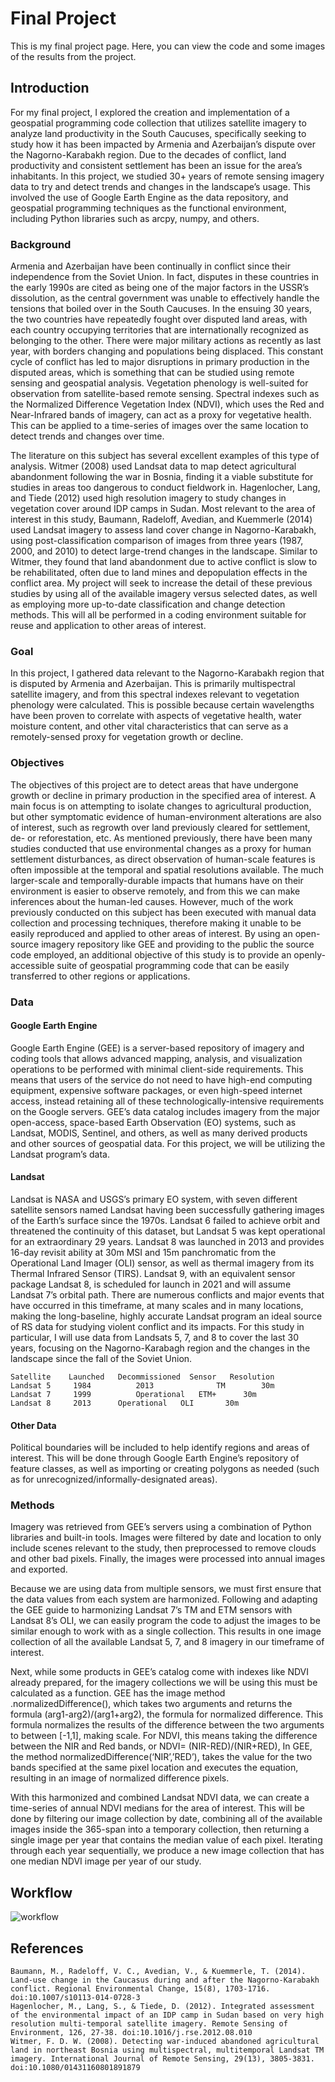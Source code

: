 # Final Project
This is my final project page. Here, you can view the code and some images of the
results from the project.

## Introduction
For my final project, I explored the creation and implementation of a geospatial programming code collection that utilizes satellite imagery to analyze land productivity in the South Caucuses, specifically seeking to study how it has been impacted by Armenia and Azerbaijan’s dispute over the Nagorno-Karabakh region. Due to the decades of conflict, land productivity and consistent settlement has been an issue for the area’s inhabitants. In this project, we studied 30+ years of remote sensing imagery data to try and detect trends and changes in the landscape’s usage. This involved the use of Google Earth Engine as the data repository, and geospatial programming techniques as the functional environment, including Python libraries such as arcpy, numpy, and others.

### Background
Armenia and Azerbaijan have been continually in conflict since their independence from the Soviet Union. In fact, disputes in these countries in the early 1990s are cited as being one of the major factors in the USSR’s dissolution, as the central government was unable to effectively handle the tensions that boiled over in the South Caucuses. In the ensuing 30 years, the two countries have repeatedly fought over disputed land areas, with each country occupying territories that are internationally recognized as belonging to the other. There were major military actions as recently as last year, with borders changing and populations being displaced. This constant cycle of conflict has led to major disruptions in primary production in the disputed areas, which is something that can be studied using remote sensing and geospatial analysis. Vegetation phenology is well-suited for observation from satellite-based remote sensing. Spectral indexes such as the Normalized Difference Vegetation Index (NDVI), which uses the Red and Near-Infrared bands of imagery, can act as a proxy for vegetative health. This can be applied to a time-series of images over the same location to detect trends and changes over time.

The literature on this subject has several excellent examples of this type of analysis. Witmer (2008) used Landsat data to map detect agricultural abandonment following the war in Bosnia, finding it a viable substitute for studies in areas too dangerous to conduct fieldwork in. Hagenlocher, Lang, and Tiede (2012) used high resolution imagery to study changes in vegetation cover around IDP camps in Sudan. Most relevant to the area of interest in this study, Baumann, Radeloff, Avedian, and Kuemmerle (2014) used Landsat imagery to assess land cover change in Nagorno-Karabakh, using post-classification comparison of images from three years (1987, 2000, and 2010) to detect large-trend changes in the landscape. Similar to Witmer, they found that land abandonment due to active conflict is slow to be rehabilitated, often due to land mines and depopulation effects in the conflict area. My project will seek to increase the detail of these previous studies by using all of the available imagery versus selected dates, as well as employing more up-to-date classification and change detection methods. This will all be performed in a coding environment suitable for reuse and application to other areas of interest.

### Goal
In this project, I gathered data relevant to the Nagorno-Karabakh region that is disputed by Armenia and Azerbaijan. This is primarily multispectral satellite imagery, and from this spectral indexes relevant to vegetation phenology were calculated. This is possible because certain wavelengths have been proven to correlate with aspects of vegetative health, water moisture content, and other vital characteristics that can serve as a remotely-sensed proxy for vegetation growth or decline.

### Objectives
The objectives of this project are to detect areas that have undergone growth or decline in primary production in the specified area of interest. A main focus is on attempting to isolate changes to agricultural production, but other symptomatic evidence of human-environment alterations are also of interest, such as regrowth over land previously cleared for settlement, de- or reforestation, etc. As mentioned previously, there have been many studies conducted that use environmental changes as a proxy for human settlement disturbances, as direct observation of human-scale features is often impossible at the temporal and spatial resolutions available. The much larger-scale and temporally-durable impacts that humans have on their environment is easier to observe remotely, and from this we can make inferences about the human-led causes. However, much of the work previously conducted on this subject has been executed with manual data collection and processing techniques, therefore making it unable to be easily reproduced and applied to other areas of interest. By using an open-source imagery repository like GEE and providing to the public the source code employed, an additional objective of this study is to provide an openly-accessible suite of geospatial programming code that can be easily transferred to other regions or applications.

### Data
#### Google Earth Engine
Google Earth Engine (GEE) is a server-based repository of imagery and coding tools that allows advanced mapping, analysis, and visualization operations to be performed with minimal client-side requirements. This means that users of the service do not need to have high-end computing equipment, expensive software packages, or even high-speed internet access, instead retaining all of these technologically-intensive requirements on the Google servers. GEE’s data catalog includes imagery from the major open-access, space-based Earth Observation (EO) systems, such as Landsat, MODIS, Sentinel, and others, as well as many derived products and other sources of geospatial data. For this project, we will be utilizing the Landsat program’s data.

#### Landsat
Landsat is NASA and USGS’s primary EO system, with seven different satellite sensors named Landsat having been successfully gathering images of the Earth’s surface since the 1970s. Landsat 6 failed to achieve orbit and threatened the continuity of this dataset, but Landsat 5 was kept operational for an extraordinary 29 years. Landsat 8 was launched in 2013 and provides 16-day revisit ability at 30m MSI and 15m panchromatic from the Operational Land Imager (OLI) sensor, as well as thermal imagery from its Thermal Infrared Sensor (TIRS). Landsat 9, with an equivalent sensor package Landsat 8, is scheduled for launch in 2021 and will assume Landsat 7’s orbital path. There are numerous conflicts and major events that have occurred in this timeframe, at many scales and in many locations, making the long-baseline, highly accurate Landsat program an ideal source of RS data for studying violent conflict and its impacts. For this study in particular, I will use data from Landsats 5, 7, and 8 to cover the last 30 years, focusing on the Nagorno-Karabagh region and the changes in the landscape since the fall of the Soviet Union.

```
Satellite	 Launched	Decommissioned	Sensor	 Resolution
Landsat 5	  1984	        2013	          TM	    30m
Landsat 7	  1999	        Operational	  ETM+	    30m
Landsat 8	  2013    	Operational	  OLI	    30m
```

#### Other Data
Political boundaries will be included to help identify regions and areas of interest. This will be done through Google Earth Engine’s repository of feature classes, as well as importing or creating polygons as needed (such as for unrecognized/informally-designated areas).

### Methods
Imagery was retrieved from GEE’s servers using a combination of Python libraries and built-in tools. Images were filtered by date and location to only include scenes relevant to the study, then preprocessed to remove clouds and other bad pixels. Finally, the images were processed into annual images and exported.

Because we are using data from multiple sensors, we must first ensure that the data values from each system are harmonized. Following and adapting the GEE guide to harmonizing Landsat 7’s TM and ETM sensors with Landsat 8’s OLI, we can easily program the code to adjust the images to be similar enough to work with as a single collection. This results in one image collection of all the available Landsat 5, 7, and 8 imagery in our timeframe of interest.

Next, while some products in GEE’s catalog come with indexes like NDVI already prepared, for the imagery collections we will be using this must be calculated as a function. GEE has the image method .normalizedDifference(), which takes two arguments and returns the formula (arg1-arg2)/(arg1+arg2), the formula for normalized difference. This formula normalizes the results of the difference between the two arguments to between [-1,1], making scale. For NDVI, this means taking the difference between the NIR and Red bands, or NDVI=  (NIR-RED)/(NIR+RED),  In GEE, the method normalizedDifference(‘NIR’,’RED’),  takes the value for the two bands specified at the same pixel location and executes the equation, resulting in an image of normalized difference pixels.

With this harmonized and combined Landsat NDVI data, we can create a time-series of annual NDVI medians for the area of interest. This will be done by filtering our image collection by date, combining all of the available images inside the 365-span into a temporary collection, then returning a single image per year that contains the median value of each pixel. Iterating through each year sequentially, we produce a new image collection that has one median NDVI image per year of our study.

## Workflow

![workflow](https://github.com/geog3050/namacdon/blob/f680ff7b8a4695d713c7b11a1e4ecd8299ac1470/Final_Project/workflow.png)

## References
```
Baumann, M., Radeloff, V. C., Avedian, V., & Kuemmerle, T. (2014). Land-use change in the Caucasus during and after the Nagorno-Karabakh conflict. Regional Environmental Change, 15(8), 1703-1716. doi:10.1007/s10113-014-0728-3
Hagenlocher, M., Lang, S., & Tiede, D. (2012). Integrated assessment of the environmental impact of an IDP camp in Sudan based on very high resolution multi-temporal satellite imagery. Remote Sensing of Environment, 126, 27-38. doi:10.1016/j.rse.2012.08.010
Witmer, F. D. W. (2008). Detecting war‐induced abandoned agricultural land in northeast Bosnia using multispectral, multitemporal Landsat TM imagery. International Journal of Remote Sensing, 29(13), 3805-3831. doi:10.1080/01431160801891879
```
